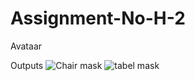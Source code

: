 # Assignment-No-H-2
Avataar

Outputs
![Chair mask](https://github.com/user-attachments/assets/b5fcb498-8a4e-475b-bb7f-9d66c9de4a93)
![tabel mask](https://github.com/user-attachments/assets/6c9e36d7-6ea3-4ae5-bb2a-d5176d97f02f)
